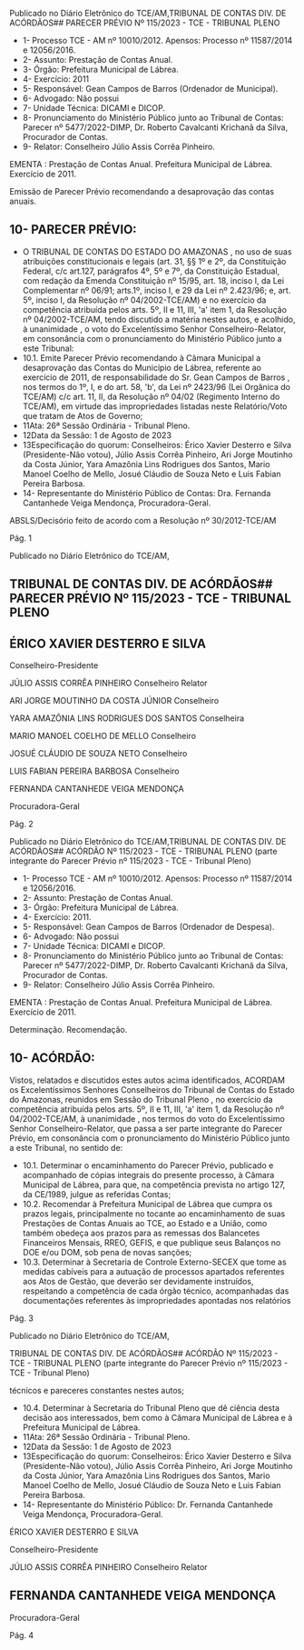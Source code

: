 Publicado  no  Diário  Eletrônico do TCE/AM,TRIBUNAL DE CONTAS DIV. DE ACÓRDÃOS## PARECER PRÉVIO Nº 115/2023 - TCE - TRIBUNAL PLENO

- 1- Processo TCE - AM nº 10010/2012. Apensos: Processo nº  11587/2014 e 12056/2016.
- 2- Assunto: Prestação de Contas Anual.
- 3- Órgão: Prefeitura Municipal de Lábrea.
- 4- Exercício: 2011
- 5- Responsável: Gean Campos de Barros (Ordenador de Municipal).
- 6- Advogado: Não possui
- 7- Unidade Técnica: DICAMI e DICOP.
- 8- Pronunciamento  do  Ministério  Público  junto  ao  Tribunal  de  Contas: Parecer  nº 5477/2022-DIMP, Dr. Roberto Cavalcanti Krichanã da Silva, Procurador de Contas.
- 9- Relator: Conselheiro Júlio Assis Corrêa Pinheiro.

EMENTA :  Prestação  de  Contas  Anual.    Prefeitura Municipal de Lábrea.  Exercício de 2011.

Emissão de Parecer Prévio recomendando a desaprovação das contas anuais.

## 10-  PARECER PRÉVIO:

- O  TRIBUNAL  DE  CONTAS  DO  ESTADO  DO  AMAZONAS ,  no  uso  de  suas atribuições  constitucionais  e  legais  (art.  31,  §§  1º  e  2º,  da  Constituição  Federal,  c/c art.127,  parágrafos  4º,  5º  e  7º,  da  Constituição  Estadual,  com  redação  da  Emenda Constituição nº 15/95, art. 18, inciso I, da Lei Complementar nº 06/91; arts.1º, inciso I, e 29  da  Lei  nº  2.423/96;  e,  art.  5º,  inciso  I,  da  Resolução  nº  04/2002-TCE/AM)  e  no exercício da competência atribuída pelos arts. 5º, II e 11, III, 'a' item 1, da Resolução nº 04/2002-TCE/AM, tendo discutido a matéria nestes autos, e acolhido, à unanimidade , o voto do Excelentíssimo Senhor Conselheiro-Relator, em consonância com o pronunciamento do Ministério Público junto a este Tribunal:
- 10.1. Emite Parecer Prévio recomendando à Câmara Municipal a desaprovação das  Contas  do  Município  de  Lábrea,  referente  ao exercício  de  2011,  de  responsabilidade  do  Sr. Gean  Campos  de Barros , nos  termos  do  1º,  I,  e  do  art.  58,  'b',  da  Lei  nº  2423/96  (Lei Orgânica do TCE/AM) c/c art. 11, II, da Resolução nº 04/02 (Regimento Interno  do  TCE/AM),  em  virtude  das  impropriedades  listadas  neste Relatório/Voto que tratam de Atos de Governo;
- 11Ata: 26ª Sessão Ordinária - Tribunal Pleno.
- 12Data da Sessão: 1 de Agosto de 2023
- 13Especificação do quorum: Conselheiros: Érico Xavier Desterro e Silva (Presidente-Não  votou),  Júlio  Assis  Corrêa  Pinheiro,  Ari  Jorge  Moutinho  da  Costa Júnior,  Yara  Amazônia  Lins  Rodrigues  dos  Santos,  Mario  Manoel  Coelho  de  Mello, Josué Cláudio de Souza Neto e Luis Fabian Pereira Barbosa.
- 14-  Representante do Ministério Público de Contas: Dra. Fernanda Cantanhede Veiga Mendonça, Procuradora-Geral.

ABSLS/Decisório feito de acordo com a Resolução nº 30/2012-TCE/AM

Pág. 1

Publicado  no  Diário  Eletrônico do TCE/AM,

## TRIBUNAL DE CONTAS DIV. DE ACÓRDÃOS## PARECER PRÉVIO Nº 115/2023 - TCE - TRIBUNAL PLENO

## ÉRICO XAVIER DESTERRO E SILVA

Conselheiro-Presidente

JÚLIO ASSIS CORRÊA PINHEIRO Conselheiro Relator

ARI JORGE MOUTINHO DA COSTA JÚNIOR Conselheiro

YARA AMAZÔNIA LINS RODRIGUES DOS SANTOS Conselheira

MARIO MANOEL COELHO DE MELLO Conselheiro

JOSUÉ CLÁUDIO DE SOUZA NETO Conselheiro

LUIS FABIAN PEREIRA BARBOSA Conselheiro

FERNANDA CANTANHEDE VEIGA MENDONÇA

Procuradora-Geral

Pág. 2

Publicado  no  Diário  Eletrônico do TCE/AM,TRIBUNAL DE CONTAS DIV. DE ACÓRDÃOS## ACÓRDÃO Nº 115/2023 - TCE - TRIBUNAL PLENO (parte integrante do Parecer Prévio nº 115/2023 - TCE - Tribunal Pleno)

- 1- Processo TCE - AM nº 10010/2012. Apensos: Processo nº  11587/2014 e 12056/2016.
- 2- Assunto: Prestação de Contas Anual.
- 3- Órgão: Prefeitura Municipal de Lábrea.
- 4- Exercício: 2011.
- 5- Responsável: Gean Campos de Barros (Ordenador de Despesa).
- 6- Advogado: Não possui
- 7- Unidade Técnica: DICAMI e DICOP.
- 8- Pronunciamento  do  Ministério  Público  junto  ao  Tribunal  de  Contas: Parecer  nº 5477/2022-DIMP, Dr. Roberto Cavalcanti Krichanã da Silva, Procurador de Contas.
- 9- Relator: Conselheiro Júlio Assis Corrêa Pinheiro.

EMENTA :  Prestação  de  Contas  Anual.    Prefeitura Municipal de Lábrea. Exercício de 2011.

Determinação. Recomendação.

## 10-  ACÓRDÃO:

Vistos, relatados e discutidos estes autos acima identificados, ACORDAM os Excelentíssimos Senhores Conselheiros do Tribunal de Contas do Estado do Amazonas, reunidos em Sessão do Tribunal Pleno , no exercício da competência atribuída pelos arts. 5º, II e 11, III, 'a' item 1, da Resolução nº 04/2002-TCE/AM, à unanimidade , nos termos do voto do Excelentíssimo Senhor Conselheiro-Relator, que passa a ser parte integrante do Parecer Prévio, em consonância com o pronunciamento do Ministério Público junto a este Tribunal, no sentido de:

- 10.1. Determinar o encaminhamento do Parecer Prévio, publicado e acompanhado  de  cópias  integrais  do  presente  processo,  à  Câmara Municipal de Lábrea, para que, na competência prevista no artigo 127, da CE/1989, julgue as referidas Contas;
- 10.2. Recomendar à  Prefeitura  Municipal  de  Lábrea que cumpra os prazos legais, principalmente no tocante ao encaminhamento de suas Prestações  de  Contas  Anuais  ao  TCE,  ao  Estado  e  a  União,  como também  obedeça  aos  prazos  para  as  remessas  dos  Balancetes Financeiros Mensais, RREO, GEFIS, e que publique seus Balanços no DOE e/ou DOM, sob pena de novas sanções;
- 10.3. Determinar à  Secretaria  de  Controle  Externo-SECEX  que  tome  as medidas cabíveis para a autuação de processos apartados referentes aos Atos de Gestão, que deverão ser devidamente instruídos, respeitando a competência de cada órgão técnico, acompanhadas das documentações referentes às impropriedades apontadas nos relatórios

Pág. 3

Publicado  no  Diário  Eletrônico do TCE/AM,

TRIBUNAL DE CONTAS DIV. DE ACÓRDÃOS## ACÓRDÃO Nº 115/2023 - TCE - TRIBUNAL PLENO (parte integrante do Parecer Prévio nº 115/2023 - TCE - Tribunal Pleno)

técnicos e pareceres constantes nestes autos;

- 10.4. Determinar à  Secretaria  do  Tribunal  Pleno  que  dê  ciência  desta decisão aos interessados, bem como à Câmara Municipal de Lábrea e à Prefeitura Municipal de Lábrea.
- 11Ata: 26ª Sessão Ordinária - Tribunal Pleno.
- 12Data da Sessão: 1 de Agosto de 2023
- 13Especificação do quorum: Conselheiros: Érico Xavier Desterro e Silva (Presidente-Não  votou),  Júlio  Assis  Corrêa  Pinheiro,  Ari  Jorge  Moutinho  da  Costa Júnior,  Yara  Amazônia  Lins  Rodrigues  dos  Santos,  Mario  Manoel  Coelho  de  Mello, Josué Cláudio de Souza Neto e Luis Fabian Pereira Barbosa.
- 14-  Representante do Ministério Público: Dr. Fernanda Cantanhede Veiga Mendonça, Procuradora-Geral.

ÉRICO XAVIER DESTERRO E SILVA

Conselheiro-Presidente

JÚLIO ASSIS CORRÊA PINHEIRO Conselheiro Relator

## FERNANDA CANTANHEDE VEIGA MENDONÇA

Procuradora-Geral

Pág. 4